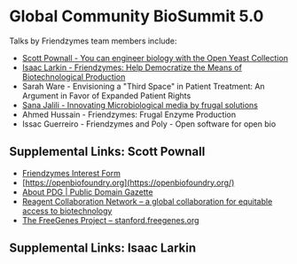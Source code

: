 # Global Community BioSummit 5.0

Talks by Friendzymes team members include:

- [Scott  Pownall - You can engineer biology with the Open Yeast Collection](./Global_Community_BioSummit_5.0_Scott_Pownall_OYC_Open_Yeast_Collection.pdf)
- [Isaac Larkin - Friendzymes: Help Democratize the Means of Biotechnological Production](./Global_Community_BioSummit_5.0_Isaac_Larkin_Friendzymes.pdf)
- Sarah Ware - Envisioning a "Third Space" in Patient Treatment: An Argument in Favor of Expanded Patient Rights
- [Sana Jalili - Innovating  Microbiological media by frugal solutions](./Global_Community_BioSummit_5.0_Sana_Jalili_Innovating_microbiological_media_by_frugal_solutions.pdf)
- Ahmed Hussain - Friendzymes: Frugal Enzyme Production
- Issac Guerreiro - Friendzymes and Poly - Open software for open bio


## Supplemental Links: Scott Pownall

* [Friendzymes Interest Form](https://docs.google.com/forms/d/e/1FAIpQLSc81jR2hgHnX4Cj7WUPiauWSsDsYtpSGddKyGs8ctffEm28dw/viewform)
* [https://openbiofoundry.org](https://openbiofoundry.org/)
* [About PDG | Public Domain Gazette](https://publicdomaingazette.org/about/)
* [Reagent Collaboration Network – a global collaboration for equitable access to biotechnology](https://reclone.org/)
* [The FreeGenes Project – stanford.freegenes.org](https://stanford.freegenes.org/)

## Supplemental Links: Isaac Larkin
